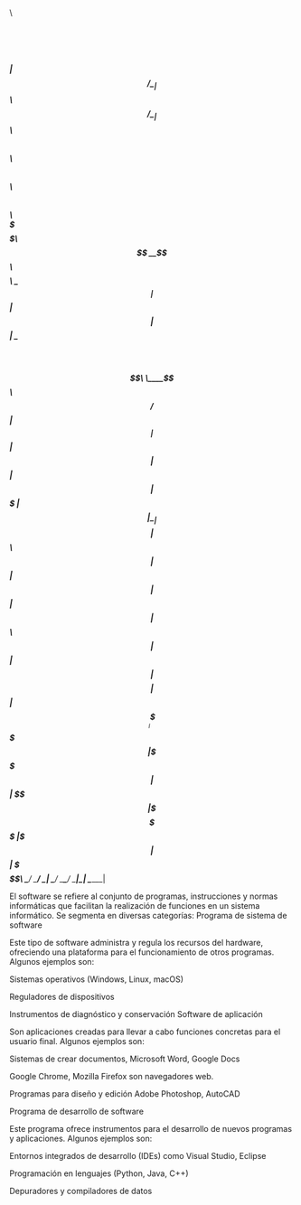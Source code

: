  $$$$$$\             $$$$$$\    $$\                                                 
$$  __$$\           $$  __$$\   $$ |                                                
$$ /  \__| $$$$$$\  $$ /  \__|$$$$$$\   $$\  $$\  $$\  $$$$$$\   $$$$$$\   $$$$$$\  
\$$$$$$\  $$  __$$\ $$$$\     \_$$  _|  $$ | $$ | $$ | \____$$\ $$  __$$\ $$  __$$\ 
 \____$$\ $$ /  $$ |$$  _|      $$ |    $$ | $$ | $$ | $$$$$$$ |$$ |  \__|$$$$$$$$ |
$$\   $$ |$$ |  $$ |$$ |        $$ |$$\ $$ | $$ | $$ |$$  __$$ |$$ |      $$   ____|
\$$$$$$  |\$$$$$$  |$$ |        \$$$$  |\$$$$$\$$$$  |\$$$$$$$ |$$ |      \$$$$$$$\ 
 \______/  \______/ \__|         \____/  \_____\____/  \_______|\__|       \_______|

El software se refiere al conjunto de programas, instrucciones y normas informáticas que facilitan la realización de funciones en un sistema informático. Se segmenta en diversas categorías:
Programa de sistema de software

Este tipo de software administra y regula los recursos del hardware, ofreciendo una plataforma para el funcionamiento de otros programas. Algunos ejemplos son:

Sistemas operativos (Windows, Linux, macOS)

Reguladores de dispositivos

Instrumentos de diagnóstico y conservación
Software de aplicación

Son aplicaciones creadas para llevar a cabo funciones concretas para el usuario final. Algunos ejemplos son:

Sistemas de crear documentos, Microsoft Word, Google Docs

Google Chrome, Mozilla Firefox son navegadores web.

Programas para diseño y edición Adobe Photoshop, AutoCAD

Programa de desarrollo de software

Este programa ofrece instrumentos para el desarrollo de nuevos programas y aplicaciones. Algunos ejemplos son:

Entornos integrados de desarrollo (IDEs) como Visual Studio, Eclipse

Programación en lenguajes (Python, Java, C++)

Depuradores y compiladores de datos
